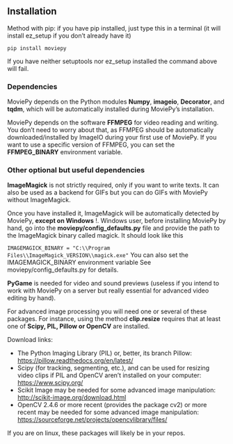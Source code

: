 
## Installation
Method with pip: if you have pip installed, just type this in a terminal (it will install ez_setup if you don’t already have it)


```pip install moviepy```

If you have neither setuptools nor ez_setup installed the command above will fail.

### Dependencies

MoviePy depends on the Python modules **Numpy**, **imageio**, **Decorator**, and **tqdm**, which will be automatically installed during MoviePy’s installation.

MoviePy depends on the software **FFMPEG** for video reading and writing.
You don’t need to worry about that, as FFMPEG should be automatically downloaded/installed by ImageIO during your first use of MoviePy.
If you want to use a specific version of FFMPEG, you can set the **FFMPEG_BINARY** environment variable.

### Other optional but useful dependencies

**ImageMagick** is not strictly required, only if you want to write texts. It can also be used as a backend for GIFs but you can do GIFs with MoviePy without ImageMagick.

Once you have installed it, ImageMagick will be automatically detected by MoviePy, **except on Windows** !.
Windows user, before installing MoviePy by hand, go into the **moviepy/config_defaults.py** file and provide the path to the ImageMagick binary called magick. It should look like this

```IMAGEMAGICK_BINARY = "C:\\Program Files\\ImageMagick_VERSION\\magick.exe"```
You can also set the IMAGEMAGICK_BINARY environment variable See moviepy/config_defaults.py for details.

**PyGame** is needed for video and sound previews (useless if you intend to work with MoviePy on a server but really essential for advanced video editing by hand).

For advanced image processing you will need one or several of these packages.
For instance, using the method **clip.resize** requires that at least one of **Scipy, PIL, Pillow or OpenCV** are installed.

Download links:
- The Python Imaging Library (PIL) or, better, its branch Pillow: https://pillow.readthedocs.org/en/latest/
- Scipy (for tracking, segmenting, etc.), and can be used for resizing video clips if PIL and OpenCV aren’t installed on your computer: https://www.scipy.org/
- Scikit Image may be needed for some advanced image manipulation: http://scikit-image.org/download.html
- OpenCV 2.4.6 or more recent (provides the package cv2) or more recent may be needed for some advanced image manipulation: https://sourceforge.net/projects/opencvlibrary/files/

If you are on linux, these packages will likely be in your repos.
